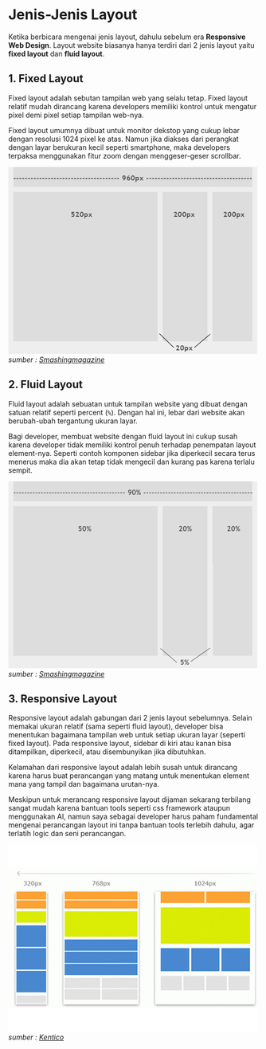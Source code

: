 # Jenis-Jenis Layout

Ketika berbicara mengenai jenis layout, dahulu sebelum era **Responsive Web Design**. Layout website biasanya hanya terdiri dari 2 jenis layout yaitu **fixed layout** dan **fluid layout**.

## 1. Fixed Layout

Fixed layout adalah sebutan tampilan web yang selalu tetap. Fixed layout relatif mudah dirancang karena developers memiliki kontrol untuk mengatur pixel demi pixel setiap tampilan web-nya.

Fixed layout umumnya dibuat untuk monitor dekstop yang cukup lebar dengan resolusi 1024 pixel ke atas. Namun jika diakses dari perangkat dengan layar berukuran kecil seperti smartphone, maka developers terpaksa menggunakan fitur zoom dengan menggeser-geser scrollbar.

![Fixed Layout Image](img/fixed_layout.jpg)
*sumber : [Smashingmagazine](https://www.smashingmagazine.com/2009/06/fixed-vs-fluid-vs-elastic-layout-whats-the-right-one-for-you/)*

## 2. Fluid Layout

Fluid layout adalah sebuatan untuk tampilan website yang dibuat dengan satuan relatif seperti percent (`%`). Dengan hal ini, lebar dari website akan berubah-ubah tergantung ukuran layar.

Bagi developer, membuat website dengan fluid layout ini cukup susah karena developer tidak memiliki kontrol penuh terhadap penempatan layout element-nya. Seperti contoh komponen sidebar jika diperkecil secara terus menerus maka dia akan tetap tidak mengecil dan kurang pas karena terlalu sempit.

![Fluid Layout Image](img/fluid_layout.jpg)
*sumber : [Smashingmagazine](https://www.smashingmagazine.com/2009/06/fixed-vs-fluid-vs-elastic-layout-whats-the-right-one-for-you/)*

## 3. Responsive Layout

Responsive layout adalah gabungan dari 2 jenis layout sebelumnya. Selain memakai ukuran relatif (sama seperti fluid layout), developer bisa menentukan bagaimana tampilan web untuk setiap ukuran layar (seperti fixed layout). Pada responsive layout, sidebar di kiri atau kanan bisa ditampilkan, diperkecil, atau disembunyikan jika dibutuhkan.

Kelamahan dari responsive layout adalah lebih susah untuk dirancang karena harus buat perancangan yang matang untuk menentukan element mana yang tampil dan bagaimana urutan-nya.

Meskipun untuk merancang responsive layout dijaman sekarang terbilang sangat mudah karena bantuan tools seperti css framework ataupun menggunakan AI, namun saya sebagai developer harus paham fundamental mengenai perancangan layout ini tanpa bantuan tools terlebih dahulu, agar terlatih logic dan seni perancangan.

![Responsive Layout Image](img/responsive_layout.jpg)
*sumber : [Kentico](https://devnet.kentico.com/articles/how-to-create-a-responsive-website-at-speed-in-mvc)*